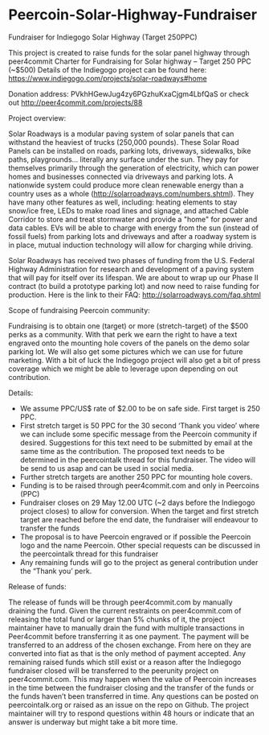 Peercoin-Solar-Highway-Fundraiser
=================================

Fundraiser for Indiegogo Solar Highway (Target 250PPC)

This project is created to raise funds for the solar panel highway through peer4commit
Charter for Fundraising for Solar highway – Target 250 PPC (~$500)
Details of the Indiegogo project can be found here: https://www.indiegogo.com/projects/solar-roadways#home

Donation address: PVkhHGewJug4zy6PGzhuKxaCjgm4LbfQaS or check out http://peer4commit.com/projects/88


Project overview:

Solar Roadways is a modular paving system of solar panels that can withstand the heaviest of trucks (250,000 pounds). These Solar Road Panels can be installed on roads, parking lots, driveways, sidewalks, bike paths, playgrounds... literally any surface under the sun. They pay for themselves primarily through the generation of electricity, which can power homes and businesses connected via driveways and parking lots. A nationwide system could produce more clean renewable energy than a country uses as a whole (http://solarroadways.com/numbers.shtml). They have many other features as well, including: heating elements to stay snow/ice free, LEDs to make road lines and signage, and attached Cable Corridor to store and treat stormwater and provide a "home" for power and data cables. EVs will be able to charge with energy from the sun (instead of fossil fuels) from parking lots and driveways and after a roadway system is in place, mutual induction technology will allow for charging while driving. 

Solar Roadways has received two phases of funding from the U.S. Federal Highway Administration for research and development of a paving system that will pay for itself over its lifespan. We are about to wrap up our Phase II contract (to build a prototype parking lot) and now need to raise funding for production. 
Here is the link to their FAQ: http://solarroadways.com/faq.shtml


Scope of fundraising Peercoin community:

Fundraising is to obtain one (target) or more (stretch-target) of the $500 perks as a community. With that perk we earn the right to have a text engraved onto the mounting hole covers of the panels on the demo solar parking lot. We will also get some pictures which we can use for future marketing. With a bit of luck the Indiegogo project will also get a bit of press coverage which we might be able to leverage upon depending on out contribution.


Details:

-	We assume PPC/US$ rate of $2.00 to be on safe side. First target is 250 PPC. 
-	First stretch target is 50 PPC for the 30 second ‘Thank you video’ where we can include some specific message from the Peercoin community if desired. Suggestions for this text need to be submitted by email at the same time as the contribution. The proposed text needs to be determined in the peercointalk thread for this fundraiser.
The video will be send to us asap and can be used in social media.
-	Further stretch targets are another 250 PPC for mounting hole covers.
-	Funding is to be raised through peer4commit.com and only in Peercoins (PPC)
-	Fundraiser closes on 29 May 12.00 UTC (~2 days before the Indiegogo project closes) to allow for conversion. When the target and first stretch target are reached before the end date, the fundraiser will endeavour to transfer the funds
-	The proposal is to have Peercoin engraved or if possible the Peercoin logo and the name Peercoin. Other special requests can be discussed in the peercointalk thread for this fundraiser
-	Any remaining funds will go to the project as general contribution under the “Thank you’ perk.


Release of funds:

The release of funds will be through peer4commit.com by manually draining the fund.
Given the current restraints on peer4commit.com of releasing the total fund or larger than 5% chunks of it, the project maintainer have to manually drain the fund with multiple transactions in Peer4commit before transferring it as one payment. The payment will be transferred to an address of the chosen exchange. From here on they are converted into fiat as that is the only method of payment accepted. 
Any remaining raised funds which still exist or a reason after the Indiegogo fundraiser closed will be transferred to the peerunity project on peer4commit.com. This may happen when the value of Peercoin increases in the time between the fundraiser closing and the transfer of the funds or the funds haven’t been transferred in time.
Any questions can be posted on peercointalk.org or raised as an issue on the repo on Github.
The project maintainer will try to respond questions within 48 hours or indicate that an answer is underway but might take a bit more time. 

